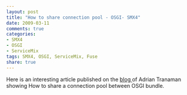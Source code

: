 ```yaml
---
layout: post
title: "How to share connection pool - OSGI- SMX4"
date: 2009-03-11
comments: true
categories:
- SMX4
- OSGI
- ServiceMix
tags: SMX4, OSGI, ServiceMix, Fuse
share: true
---
```


Here is an interesting article published on the
<a href="http://trenaman.blogspot.com/2008/12/how-to-share-single-jdbc-pool-across.html">blog </a>of Adrian Tranaman showing How to share a connection pool between OSGI bundle.